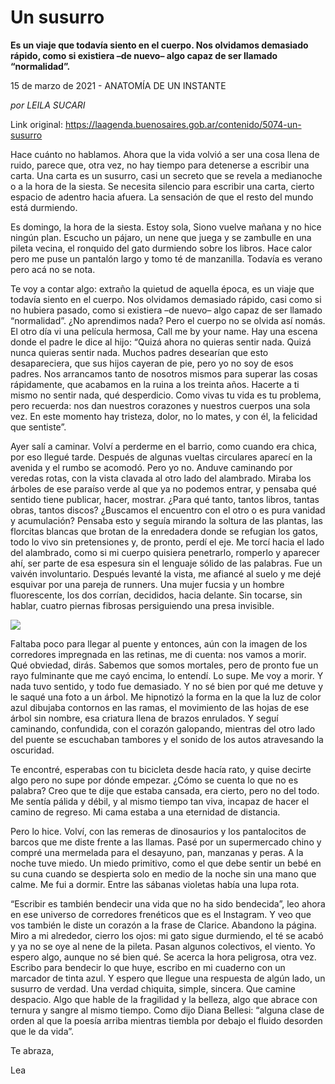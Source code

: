 # Un susurro

**Es un viaje que todavía siento en el cuerpo. Nos olvidamos demasiado rápido, como si existiera –de nuevo– algo capaz de ser llamado “normalidad”.**

15 de marzo de 2021 - ANATOMÍA DE UN INSTANTE

_por LEILA SUCARI_

Link original: https://laagenda.buenosaires.gob.ar/contenido/5074-un-susurro



Hace cuánto no hablamos. Ahora que la vida volvió a ser una cosa llena de ruido, parece que, otra vez, no hay tiempo para detenerse a escribir una carta. Una carta es un susurro, casi un secreto que se revela a medianoche o a la hora de la siesta. Se necesita silencio para escribir una carta, cierto espacio de adentro hacia afuera. La sensación de que el resto del mundo está durmiendo.




Es domingo, la hora de la siesta. Estoy sola, Siono vuelve mañana y no hice ningún plan. Escucho un pájaro, un nene que juega y se zambulle en una pileta vecina, el ronquido del gato durmiendo sobre los libros. Hace calor pero me puse un pantalón largo y tomo té de manzanilla. Todavía es verano pero acá no se nota.




Te voy a contar algo: extraño la quietud de aquella época, es un viaje que todavía siento en el cuerpo. Nos olvidamos demasiado rápido, casi como si no hubiera pasado, como si existiera –de nuevo– algo capaz de ser llamado “normalidad”. ¿No aprendimos nada? Pero el cuerpo no se olvida así nomás. El otro día vi una película hermosa, Call me by your name. Hay una escena donde el padre le dice al hijo: “Quizá ahora no quieras sentir nada. Quizá nunca quieras sentir nada. Muchos padres desearían que esto desapareciera, que sus hijos cayeran de pie, pero yo no soy de esos padres. Nos arrancamos tanto de nosotros mismos para superar las cosas rápidamente, que acabamos en la ruina a los treinta años. Hacerte a ti mismo no sentir nada, qué desperdicio. Como vivas tu vida es tu problema, pero recuerda: nos dan nuestros corazones y nuestros cuerpos una sola vez. En este momento hay tristeza, dolor, no lo mates, y con él, la felicidad que sentiste”.




Ayer salí a caminar. Volví a perderme en el barrio, como cuando era chica, por eso llegué tarde. Después de algunas vueltas circulares aparecí en la avenida y el rumbo se acomodó. Pero yo no. Anduve caminando por veredas rotas, con la vista clavada al otro lado del alambrado. Miraba los árboles de ese paraíso verde al que ya no podemos entrar, y pensaba qué sentido tiene publicar, hacer, mostrar. ¿Para qué tanto, tantos libros, tantas obras, tantos discos? ¿Buscamos el encuentro con el otro o es pura vanidad y acumulación? Pensaba esto y seguía mirando la soltura de las plantas, las florcitas blancas que brotan de la enredadera donde se refugian los gatos, todo lo vivo sin pretensiones y, de pronto, perdí el eje. Me torcí hacia el lado del alambrado, como si mi cuerpo quisiera penetrarlo, romperlo y aparecer ahí, ser parte de esa espesura sin el lenguaje sólido de las palabras. Fue un vaivén involuntario. Después levanté la vista, me afiancé al suelo y me dejé esquivar por una pareja de runners. Una mujer fucsia y un hombre fluorescente, los dos corrían, decididos, hacia delante. Sin tocarse, sin hablar, cuatro piernas fibrosas persiguiendo una presa invisible.




![](https://cdn.flowlikemusic.com/files/images/45886/6b3f58a4-7e27-4aaa-9458-b60b8e0c61cb.jpeg)




Faltaba poco para llegar al puente y entonces, aún con la imagen de los corredores impregnada en las retinas, me di cuenta: nos vamos a morir. Qué obviedad, dirás. Sabemos que somos mortales, pero de pronto fue un rayo fulminante que me cayó encima, lo entendí. Lo supe. Me voy a morir. Y nada tuvo sentido, y todo fue demasiado. Y no sé bien por qué me detuve y le saqué una foto a un árbol. Me hipnotizó la forma en la que la luz de color azul dibujaba contornos en las ramas, el movimiento de las hojas de ese árbol sin nombre, esa criatura llena de brazos enrulados. Y seguí caminando, confundida, con el corazón galopando, mientras del otro lado del puente se escuchaban tambores y el sonido de los autos atravesando la oscuridad.




Te encontré, esperabas con tu bicicleta desde hacía rato, y quise decirte algo pero no supe por dónde empezar. ¿Cómo se cuenta lo que no es palabra? Creo que te dije que estaba cansada, era cierto, pero no del todo. Me sentía pálida y débil, y al mismo tiempo tan viva, incapaz de hacer el camino de regreso. Mi cama estaba a una eternidad de distancia.




Pero lo hice. Volví, con las remeras de dinosaurios y los pantalocitos de barcos que me diste frente a las llamas. Pasé por un supermercado chino y compré una mermelada para el desayuno, pan, manzanas y peras. A la noche tuve miedo. Un miedo primitivo, como el que debe sentir un bebé en su cuna cuando se despierta solo en medio de la noche sin una mano que calme. Me fui a dormir. Entre las sábanas violetas había una lupa rota.




“Escribir es también bendecir una vida que no ha sido bendecida”, leo ahora en ese universo de corredores frenéticos que es el Instagram. Y veo que vos también le diste un corazón a la frase de Clarice. Abandono la página. Miro a mi alrededor, cierro los ojos: mi gato sigue durmiendo, el té se acabó y ya no se oye al nene de la pileta. Pasan algunos colectivos, el viento. Yo espero algo, aunque no sé bien qué. Se acerca la hora peligrosa, otra vez. Escribo para bendecir lo que huye, escribo en mi cuaderno con un marcador de tinta azul. Y espero que llegue una respuesta de algún lado, un susurro de verdad. Una verdad chiquita, simple, sincera. Que camine despacio. Algo que hable de la fragilidad y la belleza, algo que abrace con ternura y sangre al mismo tiempo. Como dijo Diana Bellesi: “alguna clase de orden al que la poesía arriba mientras tiembla por debajo el fluido desorden que le da vida”.




Te abraza,




Lea



